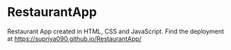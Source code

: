 # RestaurantApp
Restaurant App created in HTML, CSS and JavaScript.
Find the deployment at https://supriya090.github.io/RestaurantApp/
